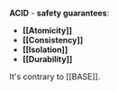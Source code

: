 **ACID** - **safety guarantees**:
- **[[Atomicity]]**
- **[[Consistency]]**
- **[[Isolation]]**
- **[[Durability]]**

It's contrary to [[BASE]].
